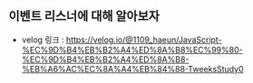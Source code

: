 ## 이벤트 리스너에 대해 알아보자

- velog 링크 : https://velog.io/@1109_haeun/JavaScript-%EC%9D%B4%EB%B2%A4%ED%8A%B8%EC%99%80-%EC%9D%B4%EB%B2%A4%ED%8A%B8-%EB%A6%AC%EC%8A%A4%EB%84%88-TweeksStudy0